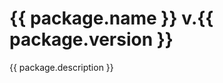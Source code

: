 # {{ package.name }} v.{{ package.version }}
 {{ package.description }}

<script>
		new Vue({
		el: '#main',
		data: { package: {} },
		mounted: function () {
				// Поместить в аргумент название пакета.
				this.getPackage('autoconf');
		},
		methods: {
			getPackage: function(name) {
					getPackage(name)
					.then(response => this.package = response);
			}
		}
  })
</script>
